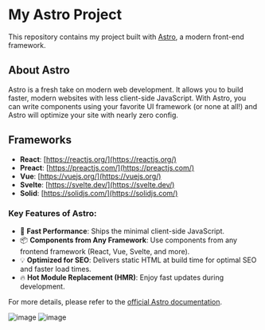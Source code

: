 # My Astro Project

This repository contains my project built with [Astro](https://astro.build/), a modern front-end framework.

## About Astro

Astro is a fresh take on modern web development. It allows you to build faster, modern websites with less client-side JavaScript. With Astro, you can write components using your favorite UI framework (or none at all!) and Astro will optimize your site with nearly zero config.

## Frameworks

- **React**: [https://reactjs.org/](https://reactjs.org/)
- **Preact**: [https://preactjs.com/](https://preactjs.com/)
- **Vue**: [https://vuejs.org/](https://vuejs.org/)
- **Svelte**: [https://svelte.dev/](https://svelte.dev/)
- **Solid**: [https://solidjs.com/](https://solidjs.com/)

### Key Features of Astro:

- 🚀 **Fast Performance**: Ships the minimal client-side JavaScript.
- 📦 **Components from Any Framework**: Use components from any frontend framework (React, Vue, Svelte, and more).
- 💡 **Optimized for SEO**: Delivers static HTML at build time for optimal SEO and faster load times.
- 🔥 **Hot Module Replacement (HMR)**: Enjoy fast updates during development.

For more details, please refer to the [official Astro documentation](https://docs.astro.build/).

![image](https://github.com/VLtim43/Astro-FrontEnd-Frameworks-Showcase/assets/69370181/fb17da9d-b9c4-4b56-b485-c5259ca0fcf9)
![image](https://github.com/VLtim43/Astro-FrontEnd-Frameworks-Showcase/assets/69370181/0291055f-8797-4325-be8a-538c19891d40)


